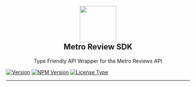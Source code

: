 <h2 align='center'>
  <img src="https://metrobots.xyz/img/logo.png" height='100px' width='100px' />
  <br> 
  Metro Review SDK
</h2>
<p align="center">
  Type Friendly API Wrapper for the Metro Reviews API
</p>

[![Version](https://img.shields.io/badge/v0.0.1.1%20-green.svg?style=flat)](https://github.com/MetroReviews/metro-sdk)
[![NPM Version](https://img.shields.io/badge/NPM-v0.0.1-red.svg)](https://github.com/MetroReviews/metro-sdk)
[![License Type](https://img.shields.io/badge/License-MIT-red.svg)](https://github.com/MetroReviews/metro-sdk)

---